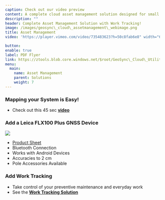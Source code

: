 ```yaml
---
caption: Check out our video preview
content: A complete cloud asset management solution designed for small to medium size utilities with flexible database templates for water, sewer, storm, and gas.  This a proven easy to use secure solution with built-in work tracking, reporting tools and premium technical support.  Utilizing standard GIS, database, and reporting formats the solution integrates with existing GIS systems providing seamless importing, exporting, and merging tools.
description: ""
header: Complete Asset Management Solution with Work Tracking!
image: /images/geosync\_cloud\_assetmanagement\_webimage.png
title: Asset Management
video: 'https://player.vimeo.com/video/735483623?h=50c8fab6e8" width="640" height="564" frameborder="0" allow="autoplay; fullscreen" allowfullscreen'

button:
enable: true
label: PDF Flyer
link: https://ztools.blob.core.windows.net/$root/GeoSync\_Cloud\_UtilityBundle\_Flyer.pdf
menu:
  main:
    name: Asset Management
    parent: Solutions
    weight: 7
---
```


### Mapping your System is Easy!

* Check out this 45 sec **[video](https://vimeo.com/734988953)**

### Add a Leica FLX100 Plus GNSS Device

![](/images/leica_zeno_flx100.png)

* [Product Sheet](https://ztools.blob.core.windows.net/$root/Leica%20Zeno%20FLX100%20plus%20DS%20971467%200522%20en.pdf)
* Bluetooth Connection
* Works with Android Devices
* Accuracies to 2 cm
* Pole Accessories Available

### Add Work Tracking

* Take control of your preventive maintenance and everyday work
* See the **[Work Tracking Solution](https://start.geosync.cloud/solutions/work-tracking/)**
